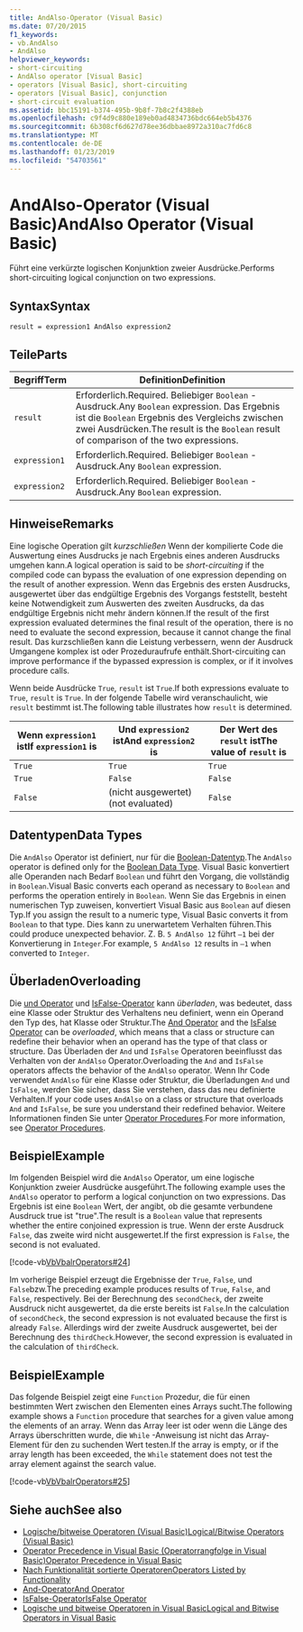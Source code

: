 ```yaml
---
title: AndAlso-Operator (Visual Basic)
ms.date: 07/20/2015
f1_keywords:
- vb.AndAlso
- AndAlso
helpviewer_keywords:
- short-circuiting
- AndAlso operator [Visual Basic]
- operators [Visual Basic], short-circuiting
- operators [Visual Basic], conjunction
- short-circuit evaluation
ms.assetid: bbc15191-b374-495b-9b8f-7b8c2f4388eb
ms.openlocfilehash: c9f4d9c880e189eb0ad4834736bdc664eb5b4376
ms.sourcegitcommit: 6b308cf6d627d78ee36dbbae8972a310ac7fd6c8
ms.translationtype: MT
ms.contentlocale: de-DE
ms.lasthandoff: 01/23/2019
ms.locfileid: "54703561"
---
```

# <a name="andalso-operator-visual-basic"></a><span data-ttu-id="fb9dc-102">AndAlso-Operator (Visual Basic)</span><span class="sxs-lookup"><span data-stu-id="fb9dc-102">AndAlso Operator (Visual Basic)</span></span>
<span data-ttu-id="fb9dc-103">Führt eine verkürzte logischen Konjunktion zweier Ausdrücke.</span><span class="sxs-lookup"><span data-stu-id="fb9dc-103">Performs short-circuiting logical conjunction on two expressions.</span></span>  
  
## <a name="syntax"></a><span data-ttu-id="fb9dc-104">Syntax</span><span class="sxs-lookup"><span data-stu-id="fb9dc-104">Syntax</span></span>  
  
```  
result = expression1 AndAlso expression2  
```  
  
## <a name="parts"></a><span data-ttu-id="fb9dc-105">Teile</span><span class="sxs-lookup"><span data-stu-id="fb9dc-105">Parts</span></span>  
  
|<span data-ttu-id="fb9dc-106">Begriff</span><span class="sxs-lookup"><span data-stu-id="fb9dc-106">Term</span></span>|<span data-ttu-id="fb9dc-107">Definition</span><span class="sxs-lookup"><span data-stu-id="fb9dc-107">Definition</span></span>|  
|---|---|  
|`result`|<span data-ttu-id="fb9dc-108">Erforderlich.</span><span class="sxs-lookup"><span data-stu-id="fb9dc-108">Required.</span></span> <span data-ttu-id="fb9dc-109">Beliebiger `Boolean` -Ausdruck.</span><span class="sxs-lookup"><span data-stu-id="fb9dc-109">Any `Boolean` expression.</span></span> <span data-ttu-id="fb9dc-110">Das Ergebnis ist die `Boolean` Ergebnis des Vergleichs zwischen zwei Ausdrücken.</span><span class="sxs-lookup"><span data-stu-id="fb9dc-110">The result is the `Boolean` result of comparison of the two expressions.</span></span>|  
|`expression1`|<span data-ttu-id="fb9dc-111">Erforderlich.</span><span class="sxs-lookup"><span data-stu-id="fb9dc-111">Required.</span></span> <span data-ttu-id="fb9dc-112">Beliebiger `Boolean` -Ausdruck.</span><span class="sxs-lookup"><span data-stu-id="fb9dc-112">Any `Boolean` expression.</span></span>|  
|`expression2`|<span data-ttu-id="fb9dc-113">Erforderlich.</span><span class="sxs-lookup"><span data-stu-id="fb9dc-113">Required.</span></span> <span data-ttu-id="fb9dc-114">Beliebiger `Boolean` -Ausdruck.</span><span class="sxs-lookup"><span data-stu-id="fb9dc-114">Any `Boolean` expression.</span></span>|  
  
## <a name="remarks"></a><span data-ttu-id="fb9dc-115">Hinweise</span><span class="sxs-lookup"><span data-stu-id="fb9dc-115">Remarks</span></span>  
 <span data-ttu-id="fb9dc-116">Eine logische Operation gilt *kurzschließen* Wenn der kompilierte Code die Auswertung eines Ausdrucks je nach Ergebnis eines anderen Ausdrucks umgehen kann.</span><span class="sxs-lookup"><span data-stu-id="fb9dc-116">A logical operation is said to be *short-circuiting* if the compiled code can bypass the evaluation of one expression depending on the result of another expression.</span></span> <span data-ttu-id="fb9dc-117">Wenn das Ergebnis des ersten Ausdrucks, ausgewertet über das endgültige Ergebnis des Vorgangs feststellt, besteht keine Notwendigkeit zum Auswerten des zweiten Ausdrucks, da das endgültige Ergebnis nicht mehr ändern können.</span><span class="sxs-lookup"><span data-stu-id="fb9dc-117">If the result of the first expression evaluated determines the final result of the operation, there is no need to evaluate the second expression, because it cannot change the final result.</span></span> <span data-ttu-id="fb9dc-118">Das kurzschließen kann die Leistung verbessern, wenn der Ausdruck Umgangene komplex ist oder Prozeduraufrufe enthält.</span><span class="sxs-lookup"><span data-stu-id="fb9dc-118">Short-circuiting can improve performance if the bypassed expression is complex, or if it involves procedure calls.</span></span>  
  
 <span data-ttu-id="fb9dc-119">Wenn beide Ausdrücke `True`, `result` ist `True`.</span><span class="sxs-lookup"><span data-stu-id="fb9dc-119">If both expressions evaluate to `True`, `result` is `True`.</span></span> <span data-ttu-id="fb9dc-120">In der folgende Tabelle wird veranschaulicht, wie `result` bestimmt ist.</span><span class="sxs-lookup"><span data-stu-id="fb9dc-120">The following table illustrates how `result` is determined.</span></span>  
  
|<span data-ttu-id="fb9dc-121">Wenn `expression1` ist</span><span class="sxs-lookup"><span data-stu-id="fb9dc-121">If `expression1` is</span></span>|<span data-ttu-id="fb9dc-122">Und `expression2` ist</span><span class="sxs-lookup"><span data-stu-id="fb9dc-122">And `expression2` is</span></span>|<span data-ttu-id="fb9dc-123">Der Wert des `result` ist</span><span class="sxs-lookup"><span data-stu-id="fb9dc-123">The value of `result` is</span></span>|  
|---|---|---|  
|`True`|`True`|`True`|  
|`True`|`False`|`False`|  
|`False`|<span data-ttu-id="fb9dc-124">(nicht ausgewertet)</span><span class="sxs-lookup"><span data-stu-id="fb9dc-124">(not evaluated)</span></span>|`False`|  
  
## <a name="data-types"></a><span data-ttu-id="fb9dc-125">Datentypen</span><span class="sxs-lookup"><span data-stu-id="fb9dc-125">Data Types</span></span>  
 <span data-ttu-id="fb9dc-126">Die `AndAlso` Operator ist definiert, nur für die [Boolean-Datentyp](../../../visual-basic/language-reference/data-types/boolean-data-type.md).</span><span class="sxs-lookup"><span data-stu-id="fb9dc-126">The `AndAlso` operator is defined only for the [Boolean Data Type](../../../visual-basic/language-reference/data-types/boolean-data-type.md).</span></span> <span data-ttu-id="fb9dc-127">Visual Basic konvertiert alle Operanden nach Bedarf `Boolean` und führt den Vorgang, die vollständig in `Boolean`.</span><span class="sxs-lookup"><span data-stu-id="fb9dc-127">Visual Basic converts each operand as necessary to `Boolean` and performs the operation entirely in `Boolean`.</span></span> <span data-ttu-id="fb9dc-128">Wenn Sie das Ergebnis in einen numerischen Typ zuweisen, konvertiert Visual Basic aus `Boolean` auf diesen Typ.</span><span class="sxs-lookup"><span data-stu-id="fb9dc-128">If you assign the result to a numeric type, Visual Basic converts it from `Boolean` to that type.</span></span> <span data-ttu-id="fb9dc-129">Dies kann zu unerwartetem Verhalten führen.</span><span class="sxs-lookup"><span data-stu-id="fb9dc-129">This could produce unexpected behavior.</span></span> <span data-ttu-id="fb9dc-130">Z. B. `5 AndAlso 12` führt `–1` bei der Konvertierung in `Integer`.</span><span class="sxs-lookup"><span data-stu-id="fb9dc-130">For example, `5 AndAlso 12` results in `–1` when converted to `Integer`.</span></span>  
  
## <a name="overloading"></a><span data-ttu-id="fb9dc-131">Überladen</span><span class="sxs-lookup"><span data-stu-id="fb9dc-131">Overloading</span></span>  
 <span data-ttu-id="fb9dc-132">Die [und Operator](../../../visual-basic/language-reference/operators/and-operator.md) und [IsFalse-Operator](../../../visual-basic/language-reference/operators/isfalse-operator.md) kann *überladen*, was bedeutet, dass eine Klasse oder Struktur des Verhaltens neu definiert, wenn ein Operand den Typ des, hat Klasse oder Struktur.</span><span class="sxs-lookup"><span data-stu-id="fb9dc-132">The [And Operator](../../../visual-basic/language-reference/operators/and-operator.md) and the [IsFalse Operator](../../../visual-basic/language-reference/operators/isfalse-operator.md) can be *overloaded*, which means that a class or structure can redefine their behavior when an operand has the type of that class or structure.</span></span> <span data-ttu-id="fb9dc-133">Das Überladen der `And` und `IsFalse` Operatoren beeinflusst das Verhalten von der `AndAlso` Operator.</span><span class="sxs-lookup"><span data-stu-id="fb9dc-133">Overloading the `And` and `IsFalse` operators affects the behavior of the `AndAlso` operator.</span></span> <span data-ttu-id="fb9dc-134">Wenn Ihr Code verwendet `AndAlso` für eine Klasse oder Struktur, die Überladungen `And` und `IsFalse`, werden Sie sicher, dass Sie verstehen, dass das neu definierte Verhalten.</span><span class="sxs-lookup"><span data-stu-id="fb9dc-134">If your code uses `AndAlso` on a class or structure that overloads `And` and `IsFalse`, be sure you understand their redefined behavior.</span></span> <span data-ttu-id="fb9dc-135">Weitere Informationen finden Sie unter [Operator Procedures](../../../visual-basic/programming-guide/language-features/procedures/operator-procedures.md).</span><span class="sxs-lookup"><span data-stu-id="fb9dc-135">For more information, see [Operator Procedures](../../../visual-basic/programming-guide/language-features/procedures/operator-procedures.md).</span></span>  
  
## <a name="example"></a><span data-ttu-id="fb9dc-136">Beispiel</span><span class="sxs-lookup"><span data-stu-id="fb9dc-136">Example</span></span>  
 <span data-ttu-id="fb9dc-137">Im folgenden Beispiel wird die `AndAlso` Operator, um eine logische Konjunktion zweier Ausdrücke ausgeführt.</span><span class="sxs-lookup"><span data-stu-id="fb9dc-137">The following example uses the `AndAlso` operator to perform a logical conjunction on two expressions.</span></span> <span data-ttu-id="fb9dc-138">Das Ergebnis ist eine `Boolean` Wert, der angibt, ob die gesamte verbundene Ausdruck true ist "true".</span><span class="sxs-lookup"><span data-stu-id="fb9dc-138">The result is a `Boolean` value that represents whether the entire conjoined expression is true.</span></span> <span data-ttu-id="fb9dc-139">Wenn der erste Ausdruck `False`, das zweite wird nicht ausgewertet.</span><span class="sxs-lookup"><span data-stu-id="fb9dc-139">If the first expression is `False`, the second is not evaluated.</span></span>  
  
 [!code-vb[VbVbalrOperators#24](../../../visual-basic/language-reference/operators/codesnippet/VisualBasic/andalso-operator_1.vb)]  
  
 <span data-ttu-id="fb9dc-140">Im vorherige Beispiel erzeugt die Ergebnisse der `True`, `False`, und `False`bzw.</span><span class="sxs-lookup"><span data-stu-id="fb9dc-140">The preceding example produces results of `True`, `False`, and `False`, respectively.</span></span> <span data-ttu-id="fb9dc-141">Bei der Berechnung des `secondCheck`, der zweite Ausdruck nicht ausgewertet, da die erste bereits ist `False`.</span><span class="sxs-lookup"><span data-stu-id="fb9dc-141">In the calculation of `secondCheck`, the second expression is not evaluated because the first is already `False`.</span></span> <span data-ttu-id="fb9dc-142">Allerdings wird der zweite Ausdruck ausgewertet, bei der Berechnung des `thirdCheck`.</span><span class="sxs-lookup"><span data-stu-id="fb9dc-142">However, the second expression is evaluated in the calculation of `thirdCheck`.</span></span>  
  
## <a name="example"></a><span data-ttu-id="fb9dc-143">Beispiel</span><span class="sxs-lookup"><span data-stu-id="fb9dc-143">Example</span></span>  
 <span data-ttu-id="fb9dc-144">Das folgende Beispiel zeigt eine `Function` Prozedur, die für einen bestimmten Wert zwischen den Elementen eines Arrays sucht.</span><span class="sxs-lookup"><span data-stu-id="fb9dc-144">The following example shows a `Function` procedure that searches for a given value among the elements of an array.</span></span> <span data-ttu-id="fb9dc-145">Wenn das Array leer ist oder wenn die Länge des Arrays überschritten wurde, die `While` -Anweisung ist nicht das Array-Element für den zu suchenden Wert testen.</span><span class="sxs-lookup"><span data-stu-id="fb9dc-145">If the array is empty, or if the array length has been exceeded, the `While` statement does not test the array element against the search value.</span></span>  
  
 [!code-vb[VbVbalrOperators#25](../../../visual-basic/language-reference/operators/codesnippet/VisualBasic/andalso-operator_2.vb)]  
  
## <a name="see-also"></a><span data-ttu-id="fb9dc-146">Siehe auch</span><span class="sxs-lookup"><span data-stu-id="fb9dc-146">See also</span></span>
- [<span data-ttu-id="fb9dc-147">Logische/bitweise Operatoren (Visual Basic)</span><span class="sxs-lookup"><span data-stu-id="fb9dc-147">Logical/Bitwise Operators (Visual Basic)</span></span>](../../../visual-basic/language-reference/operators/logical-bitwise-operators.md)
- [<span data-ttu-id="fb9dc-148">Operator Precedence in Visual Basic (Operatorrangfolge in Visual Basic)</span><span class="sxs-lookup"><span data-stu-id="fb9dc-148">Operator Precedence in Visual Basic</span></span>](../../../visual-basic/language-reference/operators/operator-precedence.md)
- [<span data-ttu-id="fb9dc-149">Nach Funktionalität sortierte Operatoren</span><span class="sxs-lookup"><span data-stu-id="fb9dc-149">Operators Listed by Functionality</span></span>](../../../visual-basic/language-reference/operators/operators-listed-by-functionality.md)
- [<span data-ttu-id="fb9dc-150">And-Operator</span><span class="sxs-lookup"><span data-stu-id="fb9dc-150">And Operator</span></span>](../../../visual-basic/language-reference/operators/and-operator.md)
- [<span data-ttu-id="fb9dc-151">IsFalse-Operator</span><span class="sxs-lookup"><span data-stu-id="fb9dc-151">IsFalse Operator</span></span>](../../../visual-basic/language-reference/operators/isfalse-operator.md)
- [<span data-ttu-id="fb9dc-152">Logische und bitweise Operatoren in Visual Basic</span><span class="sxs-lookup"><span data-stu-id="fb9dc-152">Logical and Bitwise Operators in Visual Basic</span></span>](../../../visual-basic/programming-guide/language-features/operators-and-expressions/logical-and-bitwise-operators.md)
